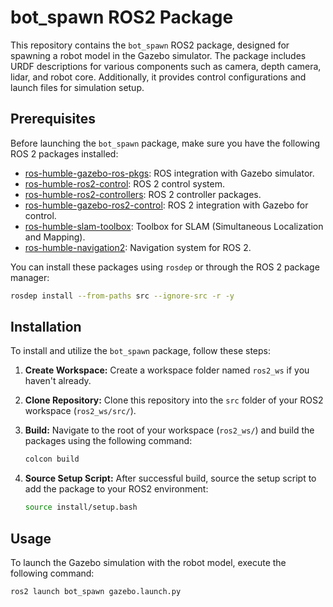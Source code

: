 # bot_spawn ROS2 Package

This repository contains the `bot_spawn` ROS2 package, designed for spawning a robot model in the Gazebo simulator. The package includes URDF descriptions for various components such as camera, depth camera, lidar, and robot core. Additionally, it provides control configurations and launch files for simulation setup.
## Prerequisites

Before launching the `bot_spawn` package, make sure you have the following ROS 2 packages installed:

- [ros-humble-gazebo-ros-pkgs](https://index.ros.org/p/ros-humble-gazebo-ros-pkgs/): ROS integration with Gazebo simulator.
- [ros-humble-ros2-control](https://index.ros.org/p/ros-humble-ros2-control/): ROS 2 control system.
- [ros-humble-ros2-controllers](https://index.ros.org/p/ros-humble-ros2-controllers/): ROS 2 controller packages.
- [ros-humble-gazebo-ros2-control](https://index.ros.org/p/ros-humble-gazebo-ros2-control/): ROS 2 integration with Gazebo for control.
- [ros-humble-slam-toolbox](https://index.ros.org/p/ros-humble-slam-toolbox/): Toolbox for SLAM (Simultaneous Localization and Mapping).
- [ros-humble-navigation2](https://index.ros.org/p/ros-humble-navigation2/): Navigation system for ROS 2.

You can install these packages using `rosdep` or through the ROS 2 package manager:

```bash
rosdep install --from-paths src --ignore-src -r -y
```
## Installation

To install and utilize the `bot_spawn` package, follow these steps:

1. **Create Workspace:** Create a workspace folder named `ros2_ws` if you haven't already.

2. **Clone Repository:** Clone this repository into the `src` folder of your ROS2 workspace (`ros2_ws/src/`).

3. **Build:** Navigate to the root of your workspace (`ros2_ws/`) and build the packages using the following command:
    ```bash
    colcon build
    ```

4. **Source Setup Script:** After successful build, source the setup script to add the package to your ROS2 environment:
    ```bash
    source install/setup.bash
    ```

## Usage

To launch the Gazebo simulation with the robot model, execute the following command:

```bash
ros2 launch bot_spawn gazebo.launch.py
